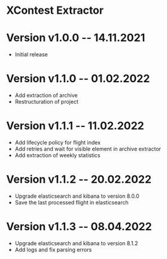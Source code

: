 XContest Extractor
====

# Version v1.0.0 -- 14.11.2021

- Initial release

# Version v1.1.0 -- 01.02.2022

- Add extraction of archive
- Restructuration of project

# Version v1.1.1 -- 11.02.2022

- Add lifecycle policy for flight index
- Add retries and wait for visible element in archive extractor
- Add extraction of weekly statistics

# Version v1.1.2 -- 20.02.2022

- Upgrade elasticsearch and kibana to version 8.0.0
- Save the last processed flight in elasticsearch

# Version v1.1.3 -- 08.04.2022

- Upgrade elasticsearch and kibana to version 8.1.2
- Add logs and fix parsing errors
